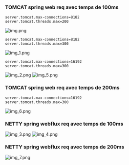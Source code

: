 ### TOMCAT spring web req avec temps de 100ms

    server.tomcat.max-connections=8182
    server.tomcat.threads.max=200
![img.png](img.png)


    server.tomcat.max-connections=8182
    server.tomcat.threads.max=300
![img_1.png](img_1.png)


    server.tomcat.max-connections=16192
    server.tomcat.threads.max=300
![img_2.png](img_2.png)
![img_5.png](img_5.png)

### TOMCAT spring web req avec temps de 200ms
    server.tomcat.max-connections=16192
    server.tomcat.threads.max=300
![img_6.png](img_6.png)


### NETTY spring webflux req avec temps de 100ms
![img_3.png](img_3.png)
![img_4.png](img_4.png)

### NETTY spring webflux req avec temps de 200ms
![img_7.png](img_7.png)
